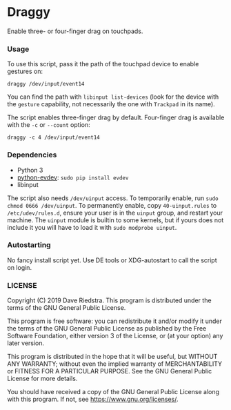Draggy
====

Enable three- or four-finger drag on touchpads.

### Usage

To use this script, pass it the path of the touchpad device to enable gestures on:

`draggy /dev/input/event14`

You can find the path with `libinput list-devices` (look for the device with the `gesture` capability, not necessarily the one with `Trackpad` in its name).

The script enables three-finger drag by default. Four-finger drag is available with the `-c` or `--count` option:

`draggy -c 4 /dev/input/event14`

### Dependencies

* Python 3
* [python-evdev](https://python-evdev.readthedocs.io/en/latest/): `sudo pip install evdev`
* libinput

The script also needs `/dev/uinput` access. To temporarily enable, run `sudo chmod 0666 /dev/uinput`. To permanently enable, copy `40-uinput.rules` to `/etc/udev/rules.d`, ensure your user is in the `uinput` group, and restart your machine. The `uinput` module is builtin to some kernels, but if yours does not include it you will have to load it with `sudo modprobe uinput`.

### Autostarting

No fancy install script yet. Use DE tools or XDG-autostart to call the script on login.

### LICENSE

Copyright (C) 2019 Dave Riedstra. This program is distributed under the terms of the GNU General Public License.

This program is free software: you can redistribute it and/or modify it under the terms of the GNU General Public License as published by the Free Software Foundation, either version 3 of the License, or (at your option) any later version.

This program is distributed in the hope that it will be useful, but WITHOUT ANY WARRANTY; without even the implied warranty of MERCHANTABILITY or FITNESS FOR A PARTICULAR PURPOSE.  See the GNU General Public License for more details.  

You should have received a copy of the GNU General Public License along with this program.  If not, see <https://www.gnu.org/licenses/>.
